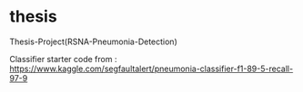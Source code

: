 # thesis
Thesis-Project(RSNA-Pneumonia-Detection)

Classifier starter code from : https://www.kaggle.com/segfaultalert/pneumonia-classifier-f1-89-5-recall-97-9
